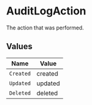# AuditLogAction

The action that was performed.


## Values

| Name      | Value     |
| --------- | --------- |
| `Created` | created   |
| `Updated` | updated   |
| `Deleted` | deleted   |